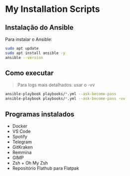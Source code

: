# My Installation Scripts

## Instalação do Ansible

Para instalar o Ansible:
```bash
sudo apt update  
sudo apt install ansible -y
ansible --version
```

## Como executar
> Para logs mais detalhados: usar o -vv
```bash
ansible-playbook playbooks/*.yml --ask-become-pass
ansible-playbook playbooks/*.yml --ask-become-pass -vv
```

## Programas instalados

- Docker
- VS Code  
- Spotify 
- Telegram 
- GitKraken 
- Remmina  
- GIMP  
- Zsh + Oh My Zsh  
- Repositório Flathub para Flatpak
